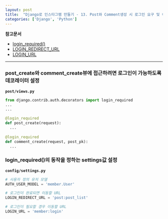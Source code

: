 ```yaml
---
layout: post
title:  "Django로 인스타그램 만들기 - 13. Post와 Comment생성 시 로그인 요구 및 이후 동작 설정"
categories: ['Django', 'Python']
---
```


**참고문서**

- [login_required()](https://docs.djangoproject.com/en/1.11/topics/auth/default/#django.contrib.auth.decorators.login_required)
- [LOGIN_REDIRECT_URL](https://docs.djangoproject.com/en/1.11/ref/settings/#logout-redirect-url)
- [LOGIN_URL](https://docs.djangoproject.com/en/1.11/ref/settings/#login-url)

---

### post_create와 comment_create뷰에 접근하려면 로그인이 가능하도록 데코레이터 설정

**`post/views.py`**

```python
from django.contrib.auth.decorators import login_required
...
...

@login_required
def post_create(request):
  ...
  
@login_required
def comment_create(request, post_pk):
  ...
```

### login_required()의 동작을 정하는 settings값 설정

**`config/settings.py`**

```python
# 사용자 정의 유저 모델
AUTH_USER_MODEL = 'member.User'

# 로그인이 완료되면 이동할 URL
LOGIN_REDIRECT_URL = 'post:post_list'

# 로그인이 필요할 경우 이동할 URL
LOGIN_URL = 'member:login'
```
